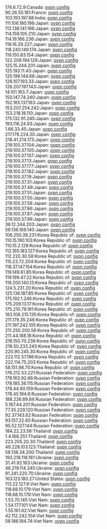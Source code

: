 174.6.72.9:Canada: [ovpn config](vpn/174_6_72_9.ovpn)  
90.26.50.181:France: [ovpn config](vpn/90_26_50_181.ovpn)  
103.193.197.88:India: [ovpn config](vpn/103_193_197_88.ovpn)  
111.106.180.196:Japan: [ovpn config](vpn/111_106_180_196.ovpn)  
112.138.141.166:Japan: [ovpn config](vpn/112_138_141_166.ovpn)  
114.159.105.210:Japan: [ovpn config](vpn/114_159_105_210.ovpn)  
114.19.166.236:Japan: [ovpn config](vpn/114_19_166_236.ovpn)  
118.16.29.227:Japan: [ovpn config](vpn/118_16_29_227.ovpn)  
118.240.149.174:Japan: [ovpn config](vpn/118_240_149_174.ovpn)  
119.150.83.154:Japan: [ovpn config](vpn/119_150_83_154.ovpn)  
122.208.194.129:Japan: [ovpn config](vpn/122_208_194_129.ovpn)  
125.15.244.201:Japan: [ovpn config](vpn/125_15_244_201.ovpn)  
125.193.11.43:Japan: [ovpn config](vpn/125_193_11_43.ovpn)  
125.199.144.68:Japan: [ovpn config](vpn/125_199_144_68.ovpn)  
126.107.193.33:Japan: [ovpn config](vpn/126_107_193_33.ovpn)  
126.207.197.143:Japan: [ovpn config](vpn/126_207_197_143.ovpn)  
14.101.163.7:Japan: [ovpn config](vpn/14_101_163_7.ovpn)  
150.147.74.240:Japan: [ovpn config](vpn/150_147_74_240.ovpn)  
152.165.137.163:Japan: [ovpn config](vpn/152_165_137_163.ovpn)  
153.207.254.242:Japan: [ovpn config](vpn/153_207_254_242.ovpn)  
153.218.18.110:Japan: [ovpn config](vpn/153_218_18_110.ovpn)  
175.132.91.245:Japan: [ovpn config](vpn/175_132_91_245.ovpn)  
193.116.24.93:Japan: [ovpn config](vpn/193_116_24_93.ovpn)  
1.66.33.45:Japan: [ovpn config](vpn/1_66_33_45.ovpn)  
217.178.224.30:Japan: [ovpn config](vpn/217_178_224_30.ovpn)  
218.41.214.173:Japan: [ovpn config](vpn/218_41_214_173.ovpn)  
219.100.37.104:Japan: [ovpn config](vpn/219_100_37_104.ovpn)  
219.100.37.105:Japan: [ovpn config](vpn/219_100_37_105.ovpn)  
219.100.37.107:Japan: [ovpn config](vpn/219_100_37_107.ovpn)  
219.100.37.13:Japan: [ovpn config](vpn/219_100_37_13.ovpn)  
219.100.37.177:Japan: [ovpn config](vpn/219_100_37_177.ovpn)  
219.100.37.182:Japan: [ovpn config](vpn/219_100_37_182.ovpn)  
219.100.37.19:Japan: [ovpn config](vpn/219_100_37_19.ovpn)  
219.100.37.31:Japan: [ovpn config](vpn/219_100_37_31.ovpn)  
219.100.37.49:Japan: [ovpn config](vpn/219_100_37_49.ovpn)  
219.100.37.51:Japan: [ovpn config](vpn/219_100_37_51.ovpn)  
219.100.37.55:Japan: [ovpn config](vpn/219_100_37_55.ovpn)  
219.100.37.58:Japan: [ovpn config](vpn/219_100_37_58.ovpn)  
219.100.37.86:Japan: [ovpn config](vpn/219_100_37_86.ovpn)  
219.100.37.87:Japan: [ovpn config](vpn/219_100_37_87.ovpn)  
219.100.37.96:Japan: [ovpn config](vpn/219_100_37_96.ovpn)  
36.12.244.203:Japan: [ovpn config](vpn/36_12_244_203.ovpn)  
59.136.169.140:Japan: [ovpn config](vpn/59_136_169_140.ovpn)  
106.250.39.231:Korea Republic of: [ovpn config](vpn/106_250_39_231.ovpn)  
110.15.190.103:Korea Republic of: [ovpn config](vpn/110_15_190_103.ovpn)  
110.15.2.128:Korea Republic of: [ovpn config](vpn/110_15_2_128.ovpn)  
112.165.183.127:Korea Republic of: [ovpn config](vpn/112_165_183_127.ovpn)  
112.220.30.58:Korea Republic of: [ovpn config](vpn/112_220_30_58.ovpn)  
115.23.72.204:Korea Republic of: [ovpn config](vpn/115_23_72_204.ovpn)  
118.37.147.154:Korea Republic of: [ovpn config](vpn/118_37_147_154.ovpn)  
119.149.81.85:Korea Republic of: [ovpn config](vpn/119_149_81_85.ovpn)  
119.199.47.22:Korea Republic of: [ovpn config](vpn/119_199_47_22.ovpn)  
119.200.140.13:Korea Republic of: [ovpn config](vpn/119_200_140_13.ovpn)  
124.5.231.20:Korea Republic of: [ovpn config](vpn/124_5_231_20.ovpn)  
125.136.187.85:Korea Republic of: [ovpn config](vpn/125_136_187_85.ovpn)  
175.192.1.246:Korea Republic of: [ovpn config](vpn/175_192_1_246.ovpn)  
175.209.13.17:Korea Republic of: [ovpn config](vpn/175_209_13_17.ovpn)  
175.210.79.191:Korea Republic of: [ovpn config](vpn/175_210_79_191.ovpn)  
183.108.215.135:Korea Republic of: [ovpn config](vpn/183_108_215_135.ovpn)  
211.179.35.246:Korea Republic of: [ovpn config](vpn/211_179_35_246.ovpn)  
211.197.242.105:Korea Republic of: [ovpn config](vpn/211_197_242_105.ovpn)  
211.250.200.58:Korea Republic of: [ovpn config](vpn/211_250_200_58.ovpn)  
211.44.188.18:Korea Republic of: [ovpn config](vpn/211_44_188_18.ovpn)  
218.150.70.239:Korea Republic of: [ovpn config](vpn/218_150_70_239.ovpn)  
218.50.233.245:Korea Republic of: [ovpn config](vpn/218_50_233_245.ovpn)  
220.90.245.30:Korea Republic of: [ovpn config](vpn/220_90_245_30.ovpn)  
222.112.57.196:Korea Republic of: [ovpn config](vpn/222_112_57_196.ovpn)  
222.114.75.203:Korea Republic of: [ovpn config](vpn/222_114_75_203.ovpn)  
58.151.98.70:Korea Republic of: [ovpn config](vpn/58_151_98_70.ovpn)  
176.212.53.221:Russian Federation: [ovpn config](vpn/176_212_53_221.ovpn)  
178.163.92.66:Russian Federation: [ovpn config](vpn/178_163_92_66.ovpn)  
178.185.36.115:Russian Federation: [ovpn config](vpn/178_185_36_115.ovpn)  
178.44.90.159:Russian Federation: [ovpn config](vpn/178_44_90_159.ovpn)  
178.45.194.6:Russian Federation: [ovpn config](vpn/178_45_194_6.ovpn)  
188.226.89.84:Russian Federation: [ovpn config](vpn/188_226_89_84.ovpn)  
5.167.44.201:Russian Federation: [ovpn config](vpn/5_167_44_201.ovpn)  
77.35.229.120:Russian Federation: [ovpn config](vpn/77_35_229_120.ovpn)  
92.37.143.62:Russian Federation: [ovpn config](vpn/92_37_143_62.ovpn)  
93.157.22.65:Russian Federation: [ovpn config](vpn/93_157_22_65.ovpn)  
95.52.127.144:Russian Federation: [ovpn config](vpn/95_52_127_144.ovpn)  
184.22.23.56:Thailand: [ovpn config](vpn/184_22_23_56.ovpn)  
1.4.166.251:Thailand: [ovpn config](vpn/1_4_166_251.ovpn)  
223.205.20.30:Thailand: [ovpn config](vpn/223_205_20_30.ovpn)  
49.228.103.123:Thailand: [ovpn config](vpn/49_228_103_123.ovpn)  
58.136.34.200:Thailand: [ovpn config](vpn/58_136_34_200.ovpn)  
193.218.118.161:Ukraine: [ovpn config](vpn/193_218_118_161.ovpn)  
31.41.92.163:Ukraine: [ovpn config](vpn/31_41_92_163.ovpn)  
46.219.114.245:Ukraine: [ovpn config](vpn/46_219_114_245.ovpn)  
91.241.220.70:Ukraine: [ovpn config](vpn/91_241_220_70.ovpn)  
163.123.180.27:United States: [ovpn config](vpn/163_123_180_27.ovpn)  
113.22.127.9:Viet Nam: [ovpn config](vpn/113_22_127_9.ovpn)  
118.68.10.179:Viet Nam: [ovpn config](vpn/118_68_10_179.ovpn)  
118.68.10.179:Viet Nam: [ovpn config](vpn/118_68_10_179.ovpn)  
1.53.70.145:Viet Nam: [ovpn config](vpn/1_53_70_145.ovpn)  
1.54.177.101:Viet Nam: [ovpn config](vpn/1_54_177_101.ovpn)  
1.55.161.62:Viet Nam: [ovpn config](vpn/1_55_161_62.ovpn)  
42.112.242.104:Viet Nam: [ovpn config](vpn/42_112_242_104.ovpn)  
58.186.194.74:Viet Nam: [ovpn config](vpn/58_186_194_74.ovpn)  
